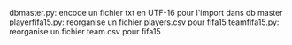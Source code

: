 dbmaster.py: encode un fichier txt en UTF-16 pour l'import dans db master
playerfifa15.py: reorganise un fichier players.csv pour fifa15
teamfifa15.py: reorganise un fichier team.csv pour fifa15
